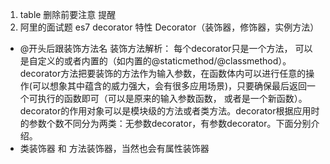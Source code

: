 1. table 删除前要注意 提醒
2. 阿里的面试题   es7 decorator 特性 
Decorator（装饰器，修饰器，实例方法）
- @开头后跟装饰方法名
  装饰方法解析：
    每个decorator只是一个方法， 可以是自定义的或者内置的（如内置的@staticmethod/@classmethod）。decorator方法把要装饰的方法作为输入参数，在函数体内可以进行任意的操作(可以想象其中蕴含的威力强大，会有很多应用场景)，只要确保最后返回一个可执行的函数即可（可以是原来的输入参数函数， 或者是一个新函数）。decorator的作用对象可以是模块级的方法或者类方法。decorator根据应用时的参数个数不同分为两类：无参数decorator，有参数decorator。下面分别介绍。
-  类装饰器 和 方法装饰器，当然也会有属性装饰器
